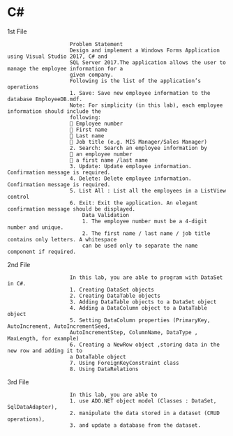 # C#

1st File
                        
                        Problem Statement
                        Design and implement a Windows Forms Application using Visual Studio 2017, C# and
                        SQL Server 2017.The application allows the user to manage the employee information for a
                        given company.
                        Following is the list of the application’s operations
                        1. Save: Save new employee information to the database EmployeeDB.mdf.
                        Note: For simplicity (in this lab), each employee information should include the
                        following:
                         Employee number
                         First name
                         Last name
                         Job title (e.g. MIS Manager/Sales Manager)
                        2. Search: Search an employee information by
                         an employee number
                         a first name /last name
                        3. Update: Update employee information. Confirmation message is required.
                        4. Delete: Delete employee information. Confirmation message is required.
                        5. List All : List all the employees in a ListView control
                        6. Exit: Exit the application. An elegant confirmation message should be displayed.
                            Data Validation
                            1. The employee number must be a 4-digit number and unique.
                            2. The first name / last name / job title contains only letters. A whitespace
                            can be used only to separate the name component if required. 




2nd File

                        In this lab, you are able to program with DataSet in C#.
                        1. Creating DataSet objects
                        2. Creating DataTable objects
                        3. Adding DataTable objects to a DataSet object
                        4. Adding a DataColumn object to a DataTable object
                        5. Setting DataColumn properties (PrimaryKey, AutoIncrement, AutoIncrementSeed,
                        AutoIncrementStep, ColumnName, DataType , MaxLength, for example)
                        6. Creating a NewRow object ,storing data in the new row and adding it to
                        a DataTable object
                        7. Using ForeignKeyConstraint class
                        8. Using DataRelations
                        
                        
3rd File

                        In this lab, you are able to
                        1. use ADO.NET object model (Classes : DataSet, SqlDataAdapter),
                        2. manipulate the data stored in a dataset (CRUD operations),
                        3. and update a database from the dataset. 
